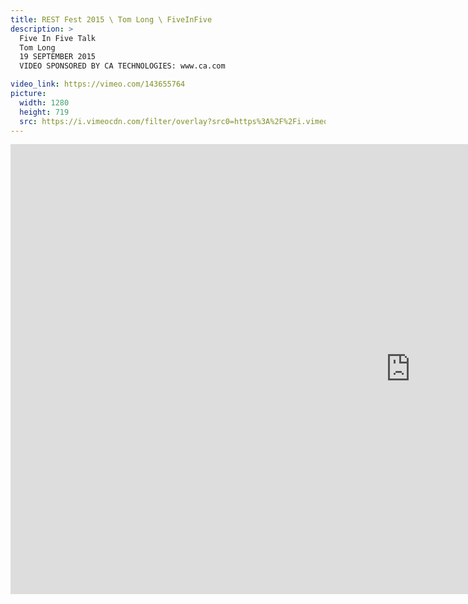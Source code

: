 ```yaml
---
title: REST Fest 2015 \ Tom Long \ FiveInFive
description: >
  Five In Five Talk
  Tom Long
  19 SEPTEMBER 2015
  VIDEO SPONSORED BY CA TECHNOLOGIES: www.ca.com

video_link: https://vimeo.com/143655764
picture:
  width: 1280
  height: 719
  src: https://i.vimeocdn.com/filter/overlay?src0=https%3A%2F%2Fi.vimeocdn.com%2Fvideo%2F541305766_1280x719.jpg&src1=http%3A%2F%2Ff.vimeocdn.com%2Fp%2Fimages%2Fcrawler_play.png
---
```

<iframe src="https://player.vimeo.com/video/143655764?title=0&byline=0&portrait=0&badge=0&autopause=0&player_id=0" width="1280" height="720" frameborder="0" title="REST Fest 2015 \ Tom Long \ FiveInFive" webkitallowfullscreen mozallowfullscreen allowfullscreen></iframe>